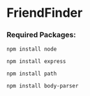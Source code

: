 # FriendFinder


### Required Packages:

`npm install node`

`npm install express`

`npm install path`

`npm install body-parser`
